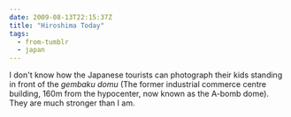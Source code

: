 ```yaml
---
date: 2009-08-13T22:15:37Z
title: "Hiroshima Today"
tags:
  - from-tumblr
  - japan
---
```

I don't know how the Japanese tourists can photograph their kids standing in front of the _gembaku domu_ (The former industrial commerce centre building, 160m from the hypocenter, now known as the A-bomb dome). They are much stronger than I am.
